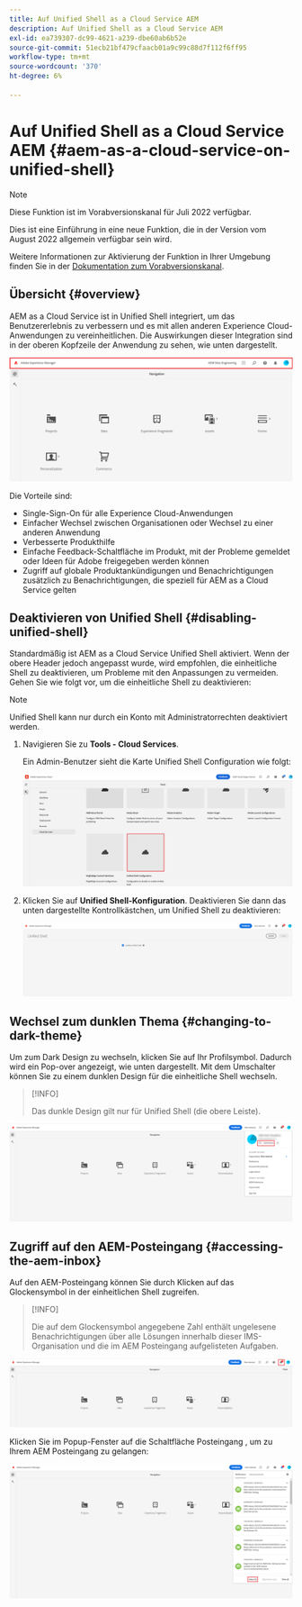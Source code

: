 ```yaml
---
title: Auf Unified Shell as a Cloud Service AEM
description: Auf Unified Shell as a Cloud Service AEM
exl-id: ea739307-dc99-4621-a239-dbe60ab6b52e
source-git-commit: 51ecb21bf479cfaacb01a9c99c88d7f112f6ff95
workflow-type: tm+mt
source-wordcount: '370'
ht-degree: 6%

---
```


# Auf Unified Shell as a Cloud Service AEM {#aem-as-a-cloud-service-on-unified-shell}

>[!NOTE]
>Diese Funktion ist im Vorabversionskanal für Juli 2022 verfügbar.
>
>Dies ist eine Einführung in eine neue Funktion, die in der Version vom August 2022 allgemein verfügbar sein wird.
>
>Weitere Informationen zur Aktivierung der Funktion in Ihrer Umgebung finden Sie in der [Dokumentation zum Vorabversionskanal](/help/release-notes/prerelease.md#enable-prerelease).

## Übersicht {#overview}

AEM as a Cloud Service ist in Unified Shell integriert, um das Benutzererlebnis zu verbessern und es mit allen anderen Experience Cloud-Anwendungen zu vereinheitlichen. Die Auswirkungen dieser Integration sind in der oberen Kopfzeile der Anwendung zu sehen, wie unten dargestellt.

![image](/help/overview/assets/unifiedshell1.png)

Die Vorteile sind:

* Single-Sign-On für alle Experience Cloud-Anwendungen
* Einfacher Wechsel zwischen Organisationen oder Wechsel zu einer anderen Anwendung
* Verbesserte Produkthilfe
* Einfache Feedback-Schaltfläche im Produkt, mit der Probleme gemeldet oder Ideen für Adobe freigegeben werden können
* Zugriff auf globale Produktankündigungen und Benachrichtigungen zusätzlich zu Benachrichtigungen, die speziell für AEM as a Cloud Service gelten

## Deaktivieren von Unified Shell {#disabling-unified-shell}

Standardmäßig ist AEM as a Cloud Service Unified Shell aktiviert. Wenn der obere Header jedoch angepasst wurde, wird empfohlen, die einheitliche Shell zu deaktivieren, um Probleme mit den Anpassungen zu vermeiden. Gehen Sie wie folgt vor, um die einheitliche Shell zu deaktivieren:

>[!NOTE]
>Unified Shell kann nur durch ein Konto mit Administratorrechten deaktiviert werden.

1. Navigieren Sie zu **Tools - Cloud Services**.

   Ein Admin-Benutzer sieht die Karte Unified Shell Configuration wie folgt:

   ![image](/help/overview/assets/unifiedshell2.png)

1. Klicken Sie auf **Unified Shell-Konfiguration**. Deaktivieren Sie dann das unten dargestellte Kontrollkästchen, um Unified Shell zu deaktivieren:

   ![image](/help/overview/assets/unifiedshell3.png)

## Wechsel zum dunklen Thema {#changing-to-dark-theme}

Um zum Dark Design zu wechseln, klicken Sie auf Ihr Profilsymbol. Dadurch wird ein Pop-over angezeigt, wie unten dargestellt. Mit dem Umschalter können Sie zu einem dunklen Design für die einheitliche Shell wechseln.

>[!INFO]
>
>Das dunkle Design gilt nur für Unified Shell (die obere Leiste).

![image](/help/overview/assets/unifiedshell4.png)

## Zugriff auf den AEM-Posteingang {#accessing-the-aem-inbox}

Auf den AEM-Posteingang können Sie durch Klicken auf das Glockensymbol in der einheitlichen Shell zugreifen.

>[!INFO]
>
> Die auf dem Glockensymbol angegebene Zahl enthält ungelesene Benachrichtigungen über alle Lösungen innerhalb dieser IMS-Organisation und die im AEM Posteingang aufgelisteten Aufgaben.

![image](/help/overview/assets/unifiedshell5.png)

Klicken Sie im Popup-Fenster auf die Schaltfläche Posteingang , um zu Ihrem AEM Posteingang zu gelangen:

![image](/help/overview/assets/unifiedshell6.png)
